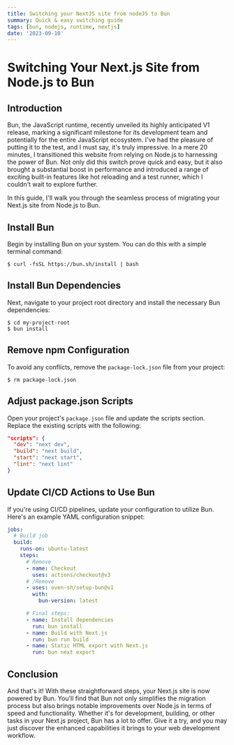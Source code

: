 ```yaml
---
title: Switching your NextJS site from nodeJS to Bun
summary: Quick & easy switching guide
tags: [bun, nodejs, runtime, nextjs]
date: '2023-09-10'
---
```


# Switching Your Next.js Site from Node.js to Bun

## Introduction

Bun, the JavaScript runtime, recently unveiled its highly anticipated V1 release, marking a significant milestone for its development team and potentially for the entire JavaScript ecosystem. I've had the pleasure of putting it to the test, and I must say, it's truly impressive. In a mere 20 minutes, I transitioned this website from relying on Node.js to harnessing the power of Bun. Not only did this switch prove quick and easy, but it also brought a substantial boost in performance and introduced a range of exciting built-in features like hot reloading and a test runner, which I couldn't wait to explore further.

In this guide, I'll walk you through the seamless process of migrating your Next.js site from Node.js to Bun.

## Install Bun

Begin by installing Bun on your system. You can do this with a simple terminal command:

```shell
$ curl -fsSL https://bun.sh/install | bash
```

## Install Bun Dependencies

Next, navigate to your project root directory and install the necessary Bun dependencies:

```shell
$ cd my-project-root
$ bun install
```

## Remove npm Configuration

To avoid any conflicts, remove the `package-lock.json` file from your project:

```shell
$ rm package-lock.json
```

## Adjust package.json Scripts

Open your project's `package.json` file and update the scripts section. Replace the existing scripts with the following:

```json
"scripts": {
  "dev": "next dev",
  "build": "next build",
  "start": "next start",
  "lint": "next lint"
}
```

## Update CI/CD Actions to Use Bun

If you're using CI/CD pipelines, update your configuration to utilize Bun. Here's an example YAML configuration snippet:

```yaml
jobs:
  # Build job
  build:
    runs-on: ubuntu-latest
    steps:
      # Remove
      - name: Checkout
        uses: actions/checkout@v3
      # /Remove
      - uses: oven-sh/setup-bun@v1
        with:
          bun-version: latest

      # Final steps:
      - name: Install dependencies
        run: bun install
      - name: Build with Next.js
        run: bun run build
      - name: Static HTML export with Next.js
        run: bun next export
```

## Conclusion

And that's it! With these straightforward steps, your Next.js site is now powered by Bun. You'll find that Bun not only simplifies the migration process but also brings notable improvements over Node.js in terms of speed and functionality. Whether it's for development, building, or other tasks in your Next.js project, Bun has a lot to offer. Give it a try, and you may just discover the enhanced capabilities it brings to your web development workflow.

